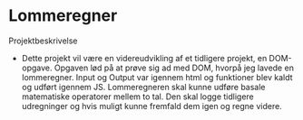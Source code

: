 # Lommeregner

Projektbeskrivelse
- Dette projekt vil være en videreudvikling af et tidligere projekt, en DOM-opgave. Opgaven lød på at prøve sig ad med DOM, hvorpå jeg lavede en lommeregner. Input og Output var igennem html og funktioner blev kaldt og udført igennem JS. Lommeregneren skal kunne udføre basale matematiske operatorer mellem to tal. Den skal logge tidligere udregninger og hvis muligt kunne fremfald dem igen og regne videre. 